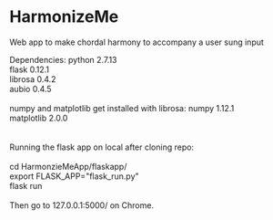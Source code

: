 # HarmonizeMe
Web app to make chordal harmony to accompany a user sung input

Dependencies:
python 2.7.13<br />
flask 0.12.1<br />
librosa 0.4.2<br />
aubio 0.4.5<br />
<br />
numpy and matplotlib get installed with librosa:
numpy 1.12.1<br />
matplotlib 2.0.0<br />
<br /><br />
Running the flask app on local after cloning repo:<br />
<br />
cd HarmonzieMeApp/flaskapp/<br />
export FLASK_APP="flask_run.py"<br />
flask run<br />
<br />
Then go to 127.0.0.1:5000/ on Chrome.<br />
